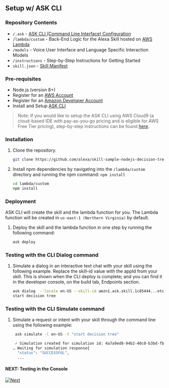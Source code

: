 ## Setup w/ ASK CLI


### Repository Contents
* `/.ask`	- [ASK CLI (Command Line Interface) Configuration](https://developer.amazon.com/docs/smapi/ask-cli-intro.html)
* `/lambda/custom` - Back-End Logic for the Alexa Skill hosted on [AWS Lambda](https://aws.amazon.com/lambda/)
* `/models` - Voice User Interface and Language Specific Interaction Models
* `/instructions` - Step-by-Step Instructions for Getting Started
* `skill.json`	- [Skill Manifest](https://developer.amazon.com/docs/smapi/skill-manifest.html)


### Pre-requisites

* Node.js (version 8+)
* Register for an [AWS Account](https://aws.amazon.com/)
* Register for an [Amazon Developer Account](https://developer.amazon.com/)
* Install and Setup [ASK CLI](https://developer.amazon.com/docs/smapi/quick-start-alexa-skills-kit-command-line-interface.html)

> Note: If you would like to setup the ASK CLI using AWS Cloud9 (a cloud-based IDE with pay-as-you-go pricing and is eligible for AWS Free Tier pricing), step-by-step instructions can be found [here](https://alexa.design/cli-on-cloud9).


### Installation
1. Clone the repository.

	```bash
	git clone https://github.com/alexa/skill-sample-nodejs-decision-tree/
	```

2. Install npm dependencies by navigating into the `/lambda/custom` directory and running the npm command: `npm install`

	```bash
	cd lambda/custom
	npm install
	```

### Deployment

ASK CLI will create the skill and the lambda function for you. The Lambda function will be created in ```us-east-1 (Northern Virginia)``` by default.

1. Deploy the skill and the lambda function in one step by running the following command:

	```bash
	ask deploy
	```

### Testing with the CLI Dialog command
1. Simulate a dialog in an interactive text chat with your skill using the following example.
Replace the skill-id value with the appId from your skill.  This is shown when the CLI deploy is complete; and you can find it in the developer console, on the build tab, Endpoints section.

	```bash
    ask dialog  --locale en-US --skill-id amzn1.ask.skill.1c85444...etc..
    start decision tree
	```

### Testing with the CLI Simulate command
1. Simulate a request or intent with your skill through the command line using the following example:

	```bash
	 ask simulate -l en-US -t "start decision tree"

	 ✓ Simulation created for simulation id: 4a7a9ed8-94b2-40c0-b3bd-fb63d9887fa7
	◡ Waiting for simulation response{
	  "status": "SUCCESSFUL",
	  ...
	 ```


#### NEXT: Testing in the Console
[![Next](https://m.media-amazon.com/images/G/01/mobile-apps/dex/alexa/alexa-skills-kit/tutorials/general/buttons/next._TTH_.png)](./test-using-simulator.md)

